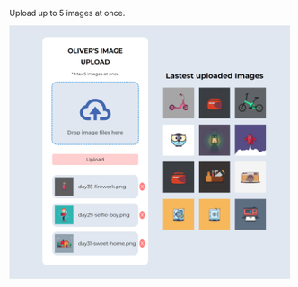 <p>Upload up to 5 images at once.</p>

<img width="500px" src="server/screenshots/image.png" alt="image">
